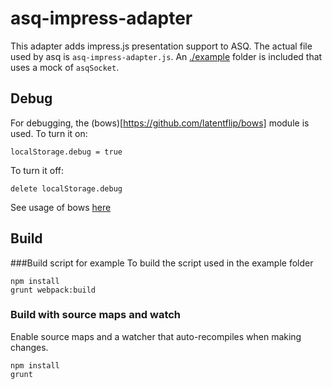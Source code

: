 asq-impress-adapter
===
This adapter adds impress.js presentation support to ASQ. The actual file used by asq is `asq-impress-adapter.js`. An [./example](./example/) folder is included that uses a mock of `asqSocket`. 

Debug
------
For debugging, the (bows)[https://github.com/latentflip/bows] module is used.
To turn it on:

    localStorage.debug = true
To turn it off:

    delete localStorage.debug

See usage of bows [here](https://github.com/latentflip/bows#usage)

Build
--------------
###Build script for example
To build the script used in the example folder

    npm install
    grunt webpack:build

### Build with source maps and watch
Enable source maps and a watcher that auto-recompiles when making changes.

    npm install
    grunt